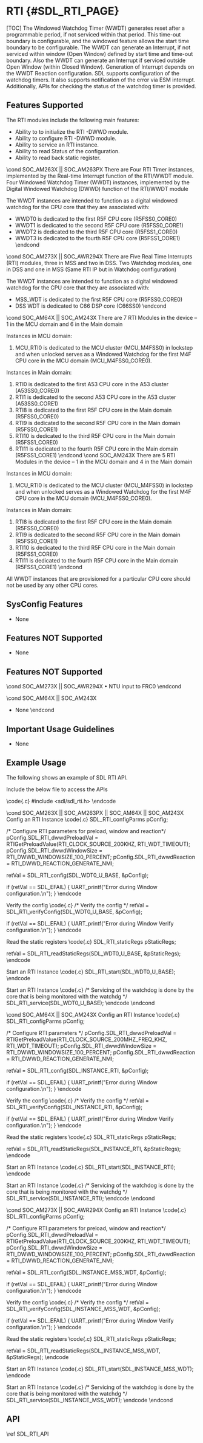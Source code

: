 # RTI {#SDL_RTI_PAGE}

[TOC]
The Windowed Watchdog Timer (WWDT) generates reset after a programmable period, if not serviced within that period. This time-out boundary is configurable, and the windowed feature allows the start time boundary to be configurable. The WWDT can generate an Interrupt, if not serviced within window (Open Window) defined by start time and time-out boundary. Also the WWDT can generate an Interrupt if serviced outside Open Window (within Closed Window). Generation of Interrupt depends on the WWDT Reaction configuration. SDL supports configuration of the watchdog timers. It also supports notification of the error via ESM interrupt. Additionally, APIs for checking the status of the watchdog timer is provided.

## Features Supported
The RTI modules include the following main features:
* Ability to to initialize the RTI -DWWD module.
* Ability to configure RTI -DWWD module.
* Ability to service an RTI instance.
* Ability to read Status of the configuration.
* Ability to read back static register.

\cond SOC_AM263X || SOC_AM263PX
There are Four RTI Timer instances, implemented by the Real-time Interrupt function of the RTI/WWDT module.
Four Windowed Watchdog Timer (WWDT) instances, implemented by the Digital Windowed Watchdog
(DWWD) function of the RTI/WWDT module

The WWDT instances are intended to function as a digital windowed watchdog for the CPU core that they are
associated with:
* WWDT0 is dedicated to the first R5F CPU core (R5FSS0_CORE0)
* WWDT1 is dedicated to the second R5F CPU core (R5FSS0_CORE1)
* WWDT2 is dedicated to the third R5F CPU core (R5FSS1_CORE0)
* WWDT3 is dedicated to the fourth R5F CPU core (R5FSS1_CORE1)
\endcond

\cond SOC_AM273X || SOC_AWR294X
There are Five Real Time Interrupts (RTI) modules, three in MSS and two in DSS.
Two Watchdog modules, one in DSS and one in MSS (Same RTI IP but in Watchdog configuration)

The WWDT instances are intended to function as a digital windowed watchdog for the CPU core that they are
associated with:

* MSS_WDT is dedicated to the first R5F CPU core (R5FSS0_CORE0)
* DSS WDT is dedicated to C66 DSP core (C66SS0)
\endcond

\cond SOC_AM64X || SOC_AM243X
There are 7 RTI Modules in the device – 1 in the MCU domain and 6 in the Main domain

Instances in MCU domain:

1)	MCU_RTI0 is dedicated to the MCU cluster (MCU_M4FSS0) in lockstep and when unlocked serves as a Windowed Watchdog for the first M4F CPU core in the MCU domain (MCU_M4FSS0_CORE0).

Instances in Main domain:

1)	RTI0 is dedicated to the first A53 CPU core in the A53 cluster (A53SS0_CORE0)
2)	RTI1 is dedicated to the second A53 CPU core in the A53 cluster (A53SS0_CORE1)
3)	RTI8 is dedicated to the first R5F CPU core in the Main domain (R5FSS0_CORE0)
4)	RTI9 is dedicated to the second R5F CPU core in the Main domain (R5FSS0_CORE1)
5)	RTI10 is dedicated to the third R5F CPU core in the Main domain (R5FSS1_CORE0)
6)	RTI11 is dedicated to the fourth R5F CPU core in the Main domain (R5FSS1_CORE1)
\endcond
\cond SOC_AM243X
There are 5 RTI Modules in the device – 1 in the MCU domain and 4 in the Main domain

Instances in MCU domain:

1)	MCU_RTI0 is dedicated to the MCU cluster (MCU_M4FSS0) in lockstep and when unlocked serves as a Windowed Watchdog for the first M4F CPU core in the MCU domain (MCU_M4FSS0_CORE0).

Instances in Main domain:

1)	RTI8 is dedicated to the first R5F CPU core in the Main domain (R5FSS0_CORE0)
2)	RTI9 is dedicated to the second R5F CPU core in the Main domain (R5FSS0_CORE1)
3)	RTI10 is dedicated to the third R5F CPU core in the Main domain (R5FSS1_CORE0)
4)	RTI11 is dedicated to the fourth R5F CPU core in the Main domain (R5FSS1_CORE1)
\endcond

All WWDT instances that are provisioned for a particular CPU core should not be used by any other CPU cores.

## SysConfig Features
- None

## Features NOT Supported
- None


## Features NOT Supported

\cond SOC_AM273X || SOC_AWR294X
• NTU input to FRC0
\endcond

\cond SOC_AM64X || SOC_AM243X
- None
\endcond

## Important Usage Guidelines
- None

## Example Usage

The following shows an example of SDL RTI API.

Include the below file to access the APIs

\code{.c}
#include <sdl/sdl_rti.h>
\endcode

\cond SOC_AM263X || SOC_AM263PX || SOC_AM64X || SOC_AM243X
Config an RTI Instance
\code{.c}
SDL_RTI_configParms pConfig;

/* Configure RTI parameters for preload, window and reaction*/
pConfig.SDL_RTI_dwwdPreloadVal = RTIGetPreloadValue(RTI_CLOCK_SOURCE_200KHZ, RTI_WDT_TIMEOUT);
pConfig.SDL_RTI_dwwdWindowSize = RTI_DWWD_WINDOWSIZE_100_PERCENT;
pConfig.SDL_RTI_dwwdReaction   = RTI_DWWD_REACTION_GENERATE_NMI;

retVal = SDL_RTI_config(SDL_WDT0_U_BASE, &pConfig);

if (retVal == SDL_EFAIL)
{
    UART_printf("Error during Window configuration.\n");
}
\endcode

Verify the config
\code{.c}
/* Verify the config */
retVal = SDL_RTI_verifyConfig(SDL_WDT0_U_BASE, &pConfig);

if (retVal == SDL_EFAIL)
{
    UART_printf("Error during Window Verify configuration.\n");
}
\endcode

Read the static registers
\code{.c}
SDL_RTI_staticRegs pStaticRegs;

retVal = SDL_RTI_readStaticRegs(SDL_WDT0_U_BASE, &pStaticRegs);
\endcode

Start an RTI Instance
\code{.c}
SDL_RTI_start(SDL_WDT0_U_BASE);
\endcode

Start an RTI Instance
\code{.c}
/* Servicing of the watchdog is done by the core that is being monitored with the watchdg */
SDL_RTI_service(SDL_WDT0_U_BASE);
\endcode
\endcond

\cond SOC_AM64X || SOC_AM243X
Config an RTI Instance
\code{.c}
SDL_RTI_configParms pConfig;

/* Configure RTI parameters */
pConfig.SDL_RTI_dwwdPreloadVal = RTIGetPreloadValue(RTI_CLOCK_SOURCE_200MHZ_FREQ_KHZ, RTI_WDT_TIMEOUT);
pConfig.SDL_RTI_dwwdWindowSize = RTI_DWWD_WINDOWSIZE_100_PERCENT;
pConfig.SDL_RTI_dwwdReaction   = RTI_DWWD_REACTION_GENERATE_NMI;

retVal = SDL_RTI_config(SDL_INSTANCE_RTI, &pConfig);

if (retVal == SDL_EFAIL)
{
    UART_printf("Error during Window configuration.\n");
}
\endcode

Verify the config
\code{.c}
/* Verify the config */
retVal = SDL_RTI_verifyConfig(SDL_INSTANCE_RTI, &pConfig);

if (retVal == SDL_EFAIL)
{
    UART_printf("Error during Window Verify configuration.\n");
}
\endcode

Read the static registers
\code{.c}
SDL_RTI_staticRegs pStaticRegs;

retVal = SDL_RTI_readStaticRegs(SDL_INSTANCE_RTI, &pStaticRegs);
\endcode

Start an RTI Instance
\code{.c}
SDL_RTI_start(SDL_INSTANCE_RTI);
\endcode

Start an RTI Instance
\code{.c}
/* Servicing of the watchdog is done by the core that is being monitored with the watchdg */
SDL_RTI_service(SDL_INSTANCE_RTI);
\endcode
\endcond

\cond SOC_AM273X || SOC_AWR294X
Config an RTI Instance
\code{.c}
SDL_RTI_configParms pConfig;

/* Configure RTI parameters for preload, window and reaction*/
pConfig.SDL_RTI_dwwdPreloadVal = RTIGetPreloadValue(RTI_CLOCK_SOURCE_200KHZ, RTI_WDT_TIMEOUT);
pConfig.SDL_RTI_dwwdWindowSize = RTI_DWWD_WINDOWSIZE_100_PERCENT;
pConfig.SDL_RTI_dwwdReaction   = RTI_DWWD_REACTION_GENERATE_NMI;

retVal = SDL_RTI_config(SDL_INSTANCE_MSS_WDT, &pConfig);

if (retVal == SDL_EFAIL)
{
    UART_printf("Error during Window configuration.\n");
}
\endcode

Verify the config
\code{.c}
/* Verify the config */
retVal = SDL_RTI_verifyConfig(SDL_INSTANCE_MSS_WDT, &pConfig);

if (retVal == SDL_EFAIL)
{
    UART_printf("Error during Window Verify configuration.\n");
}
\endcode

Read the static registers
\code{.c}
SDL_RTI_staticRegs pStaticRegs;

retVal = SDL_RTI_readStaticRegs(SDL_INSTANCE_MSS_WDT, &pStaticRegs);
\endcode

Start an RTI Instance
\code{.c}
SDL_RTI_start(SDL_INSTANCE_MSS_WDT);
\endcode

Start an RTI Instance
\code{.c}
/* Servicing of the watchdog is done by the core that is being monitored with the watchdg */
SDL_RTI_service(SDL_INSTANCE_MSS_WDT);
\endcode
\endcond
## API

\ref SDL_RTI_API